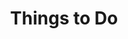 ---
title: "Things to Do"
description: "Discover amazing activities and attractions near Higgs Homestead in Fort Worth, Texas"
layout: "things-to-do"

intro_text: "Located just 20 minutes from downtown Fort Worth with easy access to I-35, I-20, and US 287, our homestead puts you in the perfect spot to explore North Texas attractions while enjoying authentic farm life."

# Farm Activities
farm_activities:
  - title: "Meet Our Animals"
    description: "Highland Cow Interactions, Mini Horse Visits, and Farm Fresh Chicken Eggs"
  - title: "Tiny Home & Homesteading Questions"
    description: "Ask the owner about building methods, homestead life, and his hands-on experience"

# Featured Attractions with Photos

stockyards:
  title: "Fort Worth Stockyards"
  description: "Historic cattle drives, rodeos, and Western culture. Experience authentic Texas history in this iconic entertainment district."
  link: "https://www.fortworthstockyards.org/"
  image: "/images/attractions/stockyards.webp"
  alt: "Fort Worth Stockyards historic district"
  caption: "Where the Old West comes alive"

billy_bobs:
  title: "Billy Bob's Texas"
  description: "The world's largest honky-tonk featuring live country music, dancing, and authentic Texas nightlife entertainment. Bull riding every Friday and Saturday night!"
  link: "https://billybobstexas.com/"
  image: "/images/attractions/billybobs.webp"
  alt: "Billy Bob's Texas honky-tonk"
  caption: "World's largest honky-tonk"

globe_life:
  title: "Globe Life Field"
  description: "Home of the Texas Rangers, this state-of-the-art baseball stadium offers world-class sporting events and entertainment."
  link: "https://globelifefield.com/"
  image: "/images/attractions/globelife.webp"
  alt: "Globe Life Field baseball stadium"
  caption: "Home of the Texas Rangers"

modern_art:
  title: "Modern Art Museum of Fort Worth"
  description: "Contemporary art in a stunning glass building designed by Tadao Ando, featuring rotating exhibitions and a permanent collection. Right next to the Kimble and Amon Carter museums."
  link: "https://www.themodern.org/"
  image: "/images/attractions/modern.webp"
  alt: "Modern Art Museum of Fort Worth"
  caption: "Contemporary art in architectural beauty"

trinity_trails:
  title: "Trinity Trails"
  description: "Miles of hiking and biking paths along the Trinity River, perfect for outdoor enthusiasts looking to explore Fort Worth's natural beauty. Be sure to check out the Clearfork Farmers Market on Saturdays."
  link: "https://trinitytrailsfw.com/"
  image: "/images/attractions/trinity.webp"
  alt: "Trinity Trails along the Trinity River"
  caption: "Scenic trails perfect for hiking and biking"

# Other Attractions
historic_cultural:
  - name: "Kimbell Art Museum"
    link: "https://kimbellart.org/"
    description: "World-renowned art collection in architectural masterpiece"
  - name: "Amon Carter Museum"
    link: "https://www.cartermuseum.org/"
    description: "American art specializing in Western and contemporary works"
  - name: "National Cowgirl Museum"
    link: "https://www.cowgirl.net/"
    description: "Celebrating women of the American West"
  - name: "Fort Worth Museum of Science and History"
    link: "https://www.fwmuseum.org/"
    description: "Interactive exhibits and planetarium"
  - name: "Fort Worth Zoo"
    link: "https://www.fortworthzoo.org/"
    description: "One of the top zoos in the nation"

entertainment:
  - name: "Dickies Arena"
    link: "https://dickiesarena.com/"
    description: "Major concerts, sports, and events"
  - name: "Bass Performance Hall"
    link: "https://www.basshall.com/"
    description: "Broadway shows and performing arts"
  - name: "Sundance Square"
    link: "https://sundancesquare.com/"
    description: "Downtown entertainment district with dining and shopping"

sports:
  - name: "Dallas Cowboys"
    link: "https://www.dallascowboys.com/"
    description: "NFL games at AT&T Stadium in Arlington (30 minutes)"
  - name: "Texas Rangers"
    link: "https://www.mlb.com/rangers"
    description: "MLB games at Globe Life Field in Arlington (30 minutes)"
  - name: "Dallas Mavericks"
    link: "https://www.mavs.com/"
    description: "NBA games at American Airlines Center in Dallas (45 minutes)"
  - name: "Dallas Stars"
    link: "https://www.nhl.com/stars"
    description: "NHL games at American Airlines Center in Dallas (45 minutes)"

family_fun:
  - name: "Six Flags Over Texas"
    link: "https://www.sixflags.com/overtexas"
    description: "Thrilling roller coasters and rides in Arlington (30 minutes)"
  - name: "Hurricane Harbor"
    link: "https://www.sixflags.com/hurricaneharbortexas"
    description: "Water park adjacent to Six Flags (30 minutes)"
  - name: "Fort Worth Nature Center"
    link: "https://www.fwnaturecenter.org/"
    description: "Wildlife viewing and nature trails"
  - name: "Fort Worth Botanic Garden"
    link: "https://fwbg.org/"
    description: "Beautiful gardens and peaceful walking paths"

dining:
  - name: "Joe T. Garcia's"
    link: "https://www.joetgarcias.com/"
    description: "Famous Tex-Mex institution"
  - name: "Cattlemen's Steak House"
    link: "https://www.cattlemenssteakhouse.com/"
    description: "Authentic steakhouse in the Stockyards"
  - name: "Spiral Diner"
    link: "https://www.spiraldiner.com/"
    description: "Plant-based comfort food"

coffee:
  - name: "Avoca Coffee"
    link: "https://www.avocacoffee.com/"
    description: "Cozy coffee house off Magnolia Avenue"
  - name: "Cherry Coffee"
    link: "https://cherry-coffee.com/"
    description: "Local favorite on Magnolia Avenue"
  - name: "Portico"
    link: "https://porticocoffee.com/"
    description: "Great coffee near the Stockyards"
  - name: "Cafe Azul"
    link: "https://www.casaazulcoffee.com/"
    description: "Charming spot near the Stockyards"

planning_text: "We're here to help you make the most of your North Texas adventure! Contact us for local recommendations, directions, and seasonal tips about what's happening during your visit."
---
